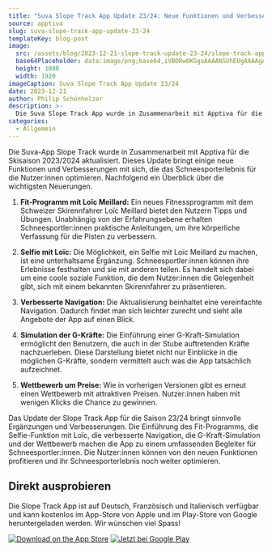 ```yaml
---
title: "Suva Slope Track App Update 23/24: Neue Funktionen und Verbesserungen"
source: apptiva
slug: suva-slope-track-app-update-23-24
templateKey: blog-post
image:
  src: /assets/blog/2023-12-21-slope-track-update-23-24/slope-track-app-update-23-24.png
  base64Placeholder: data:image/png;base64,iVBORw0KGgoAAAANSUhEUgAAAAgAAAAFCAIAAAD38zoCAAAACXBIWXMAAAsTAAALEwEAmpwYAAAAiElEQVR4nAF9AIL/AGm34k6Nr1OUslujxYLc/EWEok6Wu33U+gC01OiSsb6lvcyovcGMrcQABRM0LSievc4A+/z+5PP39Pr+9PXzxM7dIiQoYlRU5+zyANPS0p6bm5eWlMLExIvG20lZYYqFhvDv8ADs7OzY2Nja2trf4OCxy9Ho7/P7+/rw8PAFIVOU657l9gAAAABJRU5ErkJggg==
  height: 1080
  width: 1920
imageCaption: Suva Slope Track App Update 23/24
date: 2023-12-21
author: Philip Schönholzer
description: >-
  Die Suva Slope Track App wurde in Zusammenarbeit mit Apptiva für die Skisaison 2023/2024 aktualisiert. Hier sind die Highlights des Updates für alle, die auf die Piste gehen.
categories:
  - Allgemein
---
```


Die Suva-App Slope Track wurde in Zusammenarbeit mit Apptiva für die Skisaison 2023/2024 aktualisiert. Dieses Update bringt einige neue Funktionen und Verbesserungen mit sich, die das Schneesporterlebnis für die Nutzer:innen optimieren. Nachfolgend ein Überblick über die wichtigsten Neuerungen.

1. **Fit-Programm mit Loïc Meillard:**
Ein neues Fitnessprogramm mit dem Schweizer Skirennfahrer Loïc Meillard bietet den Nutzern Tipps und Übungen. Unabhängig von der Erfahrungsebene erhalten Schneesportler:innen praktische Anleitungen, um ihre körperliche Verfassung für die Pisten zu verbessern.

2. **Selfie mit Loïc:**
Die Möglichkeit, ein Selfie mit Loïc Meillard zu machen, ist eine unterhaltsame Ergänzung. Schneesportler:innen können ihre Erlebnisse festhalten und sie mit anderen teilen. Es handelt sich dabei um eine coole soziale Funktion, die dem Nutzer:innen die Gelegenheit gibt, sich mit einem bekannten Skirennfahrer zu präsentieren.

3. **Verbesserte Navigation:**
Die Aktualisierung beinhaltet eine vereinfachte Navigation. Dadurch findet man sich leichter zurecht und sieht alle Angebote der App auf einen Blick.

4. **Simulation der G-Kräfte:**
Die Einführung einer G-Kraft-Simulation ermöglicht den Benutzern, die auch in der Stube auftretenden Kräfte nachzuerleben. Diese Darstellung bietet nicht nur Einblicke in die möglichen G-Kräfte, sondern vermittelt auch was die App tatsächlich aufzeichnet.

5. **Wettbewerb um Preise:**
Wie in vorherigen Versionen gibt es erneut einen Wettbewerb mit attraktiven Preisen. Nutzer:innen haben mit wenigen Klicks die Chance zu gewinnen.

Das Update der Slope Track App für die Saison 23/24 bringt sinnvolle Ergänzungen und Verbesserungen. Die Einführung des Fit-Programms, die Selfie-Funktion mit Loïc, die verbesserte Navigation, die G-Kraft-Simulation und der Wettbewerb machen die App zu einem umfassenden Begleiter für Schneesportler:innen. Die Nutzer:innen können von den neuen Funktionen profitieren und ihr Schneesporterlebnis noch weiter optimieren.

## Direkt ausprobieren

Die Slope Track App ist auf Deutsch, Französisch und Italienisch verfügbar und kann kostenlos im App-Store von Apple und im Play-Store von Google heruntergeladen werden. Wir wünschen viel Spass!

<div className="flex items-center gap-4">
<a className="basis-44" href="https://apps.apple.com/ch/app/slope-track/id405253094"><img className="w-full" src="https://tools.applemediaservices.com/api/badges/download-on-the-app-store/black/de-de?size=250x83&amp;releaseDate=1292803200" alt="Download on the App Store" /></a>
<a className="basis-48" href='https://play.google.com/store/apps/details?id=ch.suva.slopetrack.beta&pcampaignid=MKT-Other-global-all-co-prtnr-py-PartBadge-Mar2515-1' target="_new" rel="nofollow noopener noreferrer" ><img alt='Jetzt bei Google Play' src='https://play.google.com/intl/en_us/badges/images/generic/de_badge_web_generic.png'/></a>
</div>
